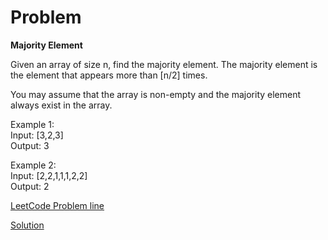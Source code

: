 # Problem

__Majority Element__

Given an array of size n, find the majority element. The majority element is the element that appears more than [n/2] times.

You may assume that the array is non-empty and the majority element always exist in the array.

Example 1:</br>
Input: [3,2,3]</br>
Output: 3</br>

Example 2:</br>
Input: [2,2,1,1,1,2,2]</br>
Output: 2

[LeetCode Problem line](https://leetcode.com/explore/featured/card/may-leetcoding-challenge/534/week-1-may-1st-may-7th/3321/)

[Solution]()
